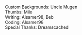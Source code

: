 Custom Backgrounds: Uncle Mugen <br />
Thumbs: Milo <br />
Writing: Alsamer98, Beb <br />
Coding: Alsamer98 <br />
Special Thanks: Dreamscached <br />
